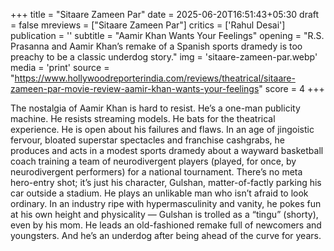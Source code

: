 +++
title = "Sitaare Zameen Par"
date = 2025-06-20T16:51:43+05:30
draft = false
mreviews = ["Sitaare Zameen Par"]
critics = ['Rahul Desai']
publication = ''
subtitle = "Aamir Khan Wants Your Feelings"
opening = "R.S. Prasanna and Aamir Khan’s remake of a Spanish sports dramedy is too preachy to be a classic underdog story."
img = 'sitaare-zameen-par.webp'
media = 'print'
source = "https://www.hollywoodreporterindia.com/reviews/theatrical/sitaare-zameen-par-movie-review-aamir-khan-wants-your-feelings"
score = 4
+++

The nostalgia of Aamir Khan is hard to resist. He’s a one-man publicity machine. He resists streaming models. He bats for the theatrical experience. He is open about his failures and flaws. In an age of jingoistic fervour, bloated superstar spectacles and franchise cashgrabs, he produces and acts in a modest sports dramedy about a wayward basketball coach training a team of neurodivergent players (played, for once, by neurodivergent performers) for a national tournament. There’s no meta hero-entry shot; it’s just his character, Gulshan, matter-of-factly parking his car outside a stadium. He plays an unlikable man who isn’t afraid to look ordinary. In an industry ripe with hypermasculinity and vanity, he pokes fun at his own height and physicality — Gulshan is trolled as a “tingu” (shorty), even by his mom. He leads an old-fashioned remake full of newcomers and youngsters. And he’s an underdog after being ahead of the curve for years.

